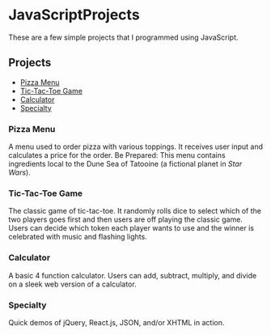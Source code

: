 # JavaScriptProjects
 
These are a few simple projects that I programmed using JavaScript.  

<h2>Projects</h2>
<ul>
 <li><a href='https://github.com/CrewsControlSolutions/JavaScriptProjects/tree/main/BasicsPart2/pizzaMenu'>Pizza Menu</a></li>
 <li><a href='https://github.com/CrewsControlSolutions/JavaScriptProjects/tree/main/BasicsPart2/ticTacToe'>Tic-Tac-Toe Game</a></li>
 <li><a href='https://github.com/CrewsControlSolutions/JavaScriptProjects/tree/main/BasicsPart2/calculator'>Calculator</a></li>
 <li><a href='https://github.com/CrewsControlSolutions/JavaScriptProjects/tree/main/BasicsPart3'>Specialty</a></li>
</ul>

<h3>Pizza Menu</h3>
A menu used to order pizza with various toppings. It receives user input and calculates a price for the order. Be Prepared: This menu contains ingredients local to the Dune Sea of Tatooine (a fictional planet in <i>Star Wars</i>).

<h3>Tic-Tac-Toe Game</h3>
The classic game of tic-tac-toe. It randomly rolls dice to select which of the two players goes first and then users are off playing the classic game. Users can decide which token each player wants to use and the winner is celebrated with music and flashing lights.

<h3>Calculator</h3>
A basic 4 function calculator. Users can add, subtract, multiply, and divide on a sleek web version of a calculator.

<h3>Specialty</h3> 

Quick demos of jQuery, React.js, JSON, and/or XHTML in action.
